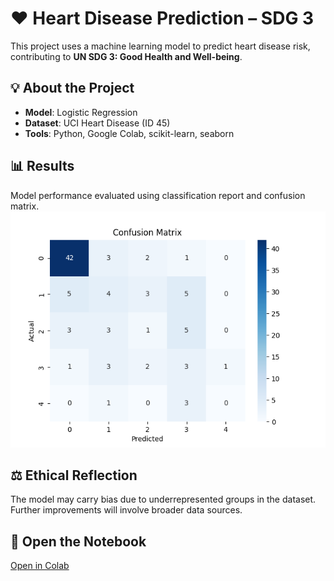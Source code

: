 # ❤️ Heart Disease Prediction – SDG 3

This project uses a machine learning model to predict heart disease risk, contributing to **UN SDG 3: Good Health and Well-being**.

## 💡 About the Project

- **Model**: Logistic Regression
- **Dataset**: UCI Heart Disease (ID 45)
- **Tools**: Python, Google Colab, scikit-learn, seaborn

## 📊 Results

Model performance evaluated using classification report and confusion matrix.
![Confusion Matrix](images/confusion_matrix.png)


## ⚖️ Ethical Reflection

The model may carry bias due to underrepresented groups in the dataset. Further improvements will involve broader data sources.

## 🚀 Open the Notebook

[Open in Colab](https://colab.research.google.com/github/Bkibiwot73/heart-disease-sdg3/blob/main/Heart_Disease_Prediction_SDG3.ipynb)

